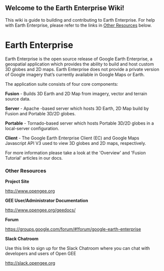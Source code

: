 ## Welcome to the Earth Enterprise Wiki!

This wiki is  guide to building and contributing to Earth Enterprise.  For help with Earth Enterprise, please refer to the links in [Other Resources](#other-resource) below.

# Earth Enterprise

Earth Enterprise is the open source release of Google Earth Enterprise, a geospatial application which provides the ability to build and host custom 3D globes and 2D maps. Earth Enterprise does not provide a private version of Google imagery that’s currently available in Google Maps or Earth.

The application suite consists of four core components:

**Fusion** - Builds 3D Earth and 2D Map from imagery, vector and terrain source data.

**Server** - Apache -based server which hosts 3D Earth, 2D Map build by Fusion and Portable 3D/2D globes.

**Portable** - Tornado-based server which hosts Portable 3D/2D globes in a local-server configuration.

**Client** - The Google Earth Enterprise Client (EC) and Google Maps Javascript API V3 used to view 3D globes and 2D maps, respectively.

For more information please take a look at the 'Overview' and 'Fusion Tutorial' articles in our docs.

### Other Resources
**Project Site**

http://www.opengee.org

**GEE User/Administrator Documentation**

http://www.opengee.org/geedocs/

**Forum**

https://groups.google.com/forum/#!forum/google-earth-enterprise

**Slack Chatroom**

Use this link to sign up for the Slack Chatroom where you can chat with developers and users of Open GEE

http://slack.opengee.org